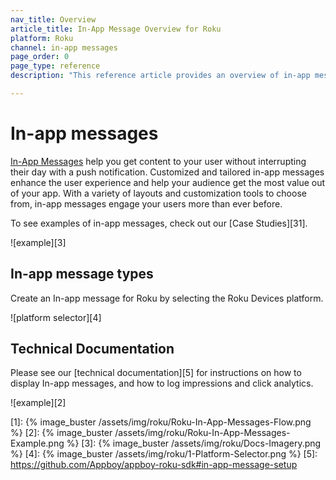 ```yaml
---
nav_title: Overview
article_title: In-App Message Overview for Roku
platform: Roku
channel: in-app messages
page_order: 0
page_type: reference
description: "This reference article provides an overview of in-app messages, including best practices, and use cases."

---
```


# In-app messages

[In-App Messages]({{site.baseurl}}/user_guide/message_building_by_channel/in-app_messages/) help you get content to your user without interrupting their day with a push notification. Customized and tailored in-app messages enhance the user experience and help your audience get the most value out of your app. With a variety of layouts and customization tools to choose from, in-app messages engage your users more than ever before.

To see examples of in-app messages, check out our [Case Studies][31].

![example][3]

## In-app message types

Create an In-app message for Roku by selecting the Roku Devices platform.

![platform selector][4]

## Technical Documentation

Please see our [technical documentation][5] for instructions on how to display In-app messages, and how to log impressions and click analytics.

![example][2]

[1]: {% image_buster /assets/img/roku/Roku-In-App-Messages-Flow.png %}
[2]: {% image_buster /assets/img/roku/Roku-In-App-Messages-Example.png %}
[3]: {% image_buster /assets/img/roku/Docs-Imagery.png %}
[4]: {% image_buster /assets/img/roku/1-Platform-Selector.png %}
[5]: https://github.com/Appboy/appboy-roku-sdk#in-app-message-setup
